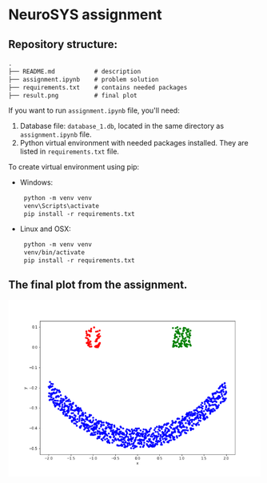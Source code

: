 # NeuroSYS assignment

## Repository structure:
```
.
├── README.md           # description
├── assignment.ipynb    # problem solution
├── requirements.txt    # contains needed packages
├── result.png          # final plot
```

If you want to run `assignment.ipynb` file, you'll need:
1. Database file: `database_1.db`, located in the same directory as `assignment.ipynb` file.
2. Python virtual environment with needed packages installed. They are listed in `requirements.txt` file.

To create virtual environment using pip:
* Windows: 
   ```
    python -m venv venv
    venv\Scripts\activate
    pip install -r requirements.txt
    ```
* Linux and OSX:
   ```
    python -m venv venv
    venv/bin/activate
    pip install -r requirements.txt
    ```

## The final plot from the assignment.

![smiley_plot](result.png)
